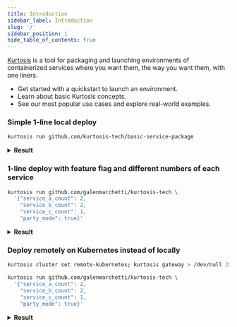 ```yaml
---
title: Introduction
sidebar_label: Introduction
slug: '/'
sidebar_position: 1
hide_table_of_contents: true
---
```


[Kurtosis](https://github.com/kurtosis-tech/kurtosis) is a tool for packaging and launching environments of containerized services where you want them, the way you want them, with one liners.

- Get started with a quickstart to launch an environment.
- Learn about basic Kurtosis concepts.
- See our most popular use cases and explore real-world examples.

### Simple 1-line local deploy

```bash
kurtosis run github.com/kurtosis-tech/basic-service-package
```

<details><summary><b>Result</b></summary>

*CLI Output*

![basic-service-default-output.png](/img/home/basic-service-default-output.png)

*Example Service C UI, mapped locally*

![service-c-default.png](/img/home/service-c-default.png)
 
</details>

### 1-line deploy with feature flag and different numbers of each service

```bash
kurtosis run github.com/galenmarchetti/kurtosis-tech \
  '{"service_a_count": 2, 
    "service_b_count": 2, 
    "service_c_count": 1,
    "party_mode": true}'
```

<details><summary><b>Result</b></summary>

*CLI Output*

![basic-service-modified-cli-output.png](/img/home/basic-service-modified-cli-output.png)

*Example Service C UI, mapped locally*

![service-c-partying.png](/img/home/service-c-partying.png)
 
</details>

### Deploy remotely on Kubernetes instead of locally

```bash
kurtosis cluster set remote-kubernetes; kurtosis gateway > /dev/null 2>&1 &
```
```bash
kurtosis run github.com/galenmarchetti/kurtosis-tech \
  '{"service_a_count": 2, 
    "service_b_count": 2, 
    "service_c_count": 1,
    "party_mode": true}'
```

<details><summary><b>Result</b></summary>

Note: Experience on remote k8s is the same as local docker.
*CLI Output*

![basic-service-modified-cli-output.png](/img/home/basic-service-modified-cli-output.png)

*Example Service C UI, mapped locally*

![service-c-partying.png](/img/home/service-c-partying.png)
 
</details>